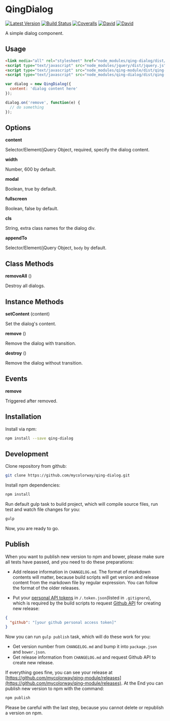 # QingDialog

[![Latest Version](https://img.shields.io/npm/v/qing-dialog.svg)](https://www.npmjs.com/package/qing-dialog)
[![Build Status](https://img.shields.io/travis/mycolorway/qing-dialog.svg)](https://travis-ci.org/mycolorway/qing-dialog)
[![Coveralls](https://img.shields.io/coveralls/mycolorway/qing-dialog.svg)](https://coveralls.io/github/mycolorway/qing-dialog)
[![David](https://img.shields.io/david/mycolorway/qing-dialog.svg)](https://david-dm.org/mycolorway/qing-dialog)
[![David](https://img.shields.io/david/dev/mycolorway/qing-dialog.svg)](https://david-dm.org/mycolorway/qing-dialog#info=devDependencies)

A simple dialog component.

## Usage

```html
<link media="all" rel="stylesheet" href="node_modules/qing-dialog/dist/qing-dialog.css">
<script type="text/javascript" src="node_modules/jquery/dist/jquery.js"></script>
<script type="text/javascript" src="node_modules/qing-module/dist/qing-module.js"></script>
<script type="text/javascript" src="node_modules/qing-dialog/dist/qing-dialog.js"></script>
```

```js
var dialog = new QingDialog({
  content: 'dialog content here'
});

dialog.on('remove', function(e) {
  // do something
});
```

## Options

__content__

Selector/Element/jQuery Object, required, specify the dialog content.

__width__

Number, 600 by default.

__modal__

Boolean, true by default.

__fullscreen__

Boolean, false by default.

__cls__

String, extra class names for the dialog div.

__appendTo__

Selector/Element/jQuery Object, `body` by default.

## Class Methods

__removeAll__ ()

Destroy all dialogs.

## Instance Methods

__setContent__ (content)

Set the dialog's content.

__remove__ ()

Remove the dialog with transition.

__destroy__ ()

Remove the dialog without transition.

## Events

__remove__

Triggered after removed.

## Installation

Install via npm:

```bash
npm install --save qing-dialog
```

## Development

Clone repository from github:

```bash
git clone https://github.com/mycolorway/qing-dialog.git
```

Install npm dependencies:

```bash
npm install
```

Run default gulp task to build project, which will compile source files, run test and watch file changes for you:

```bash
gulp
```

Now, you are ready to go.

## Publish

When you want to publish new version to npm and bower, please make sure all tests have passed, and you need to do these preparations:

* Add release information in `CHANGELOG.md`. The format of markdown contents will matter, because build scripts will get version and release content from the markdown file by regular expression. You can follow the format of the older releases.

* Put your [personal API tokens](https://github.com/blog/1509-personal-api-tokens) in `/.token.json`(listed in `.gitignore`), which is required by the build scripts to request [Github API](https://developer.github.com/v3/) for creating new release:

```json
{
  "github": "[your github personal access token]"
}
```

Now you can run `gulp publish` task, which will do these work for you:

* Get version number from `CHANGELOG.md` and bump it into `package.json` and `bower.json`.
* Get release information from `CHANGELOG.md` and request Github API to create new release.

If everything goes fine, you can see your release at [https://github.com/mycolorway/qing-module/releases](https://github.com/mycolorway/qing-module/releases). At the End you can publish new version to npm with the command:

```bash
npm publish
```

Please be careful with the last step, because you cannot delete or republish a version on npm.
